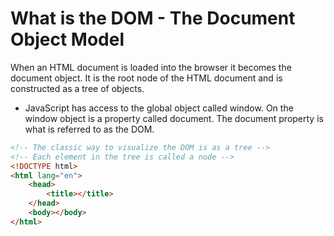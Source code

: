 # What is the DOM - The Document Object Model

When an HTML document is loaded into the browser it becomes the document object. It is the root node of the HTML document and is constructed as a tree of objects.

- JavaScript has access to the global object called window. On the window object is a property called document. The document property is what is referred to as the DOM.

```HTML
<!-- The classic way to visualize the DOM is as a tree -->
<!-- Each element in the tree is called a node -->
<!DOCTYPE html>
<html lang="en">
    <head>
        <title></title>
    </head>
    <body></body>
</html>

```
